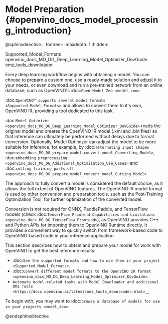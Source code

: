 # Model Preparation {#openvino_docs_model_processing_introduction}

@sphinxdirective
.. toctree::
   :maxdepth: 1
   :hidden:

   Supported_Model_Formats
   openvino_docs_MO_DG_Deep_Learning_Model_Optimizer_DevGuide
   omz_tools_downloader


Every deep learning workflow begins with obtaining a model. You can choose to prepare a custom one, use a ready-made solution and adjust it to your needs, or even download and run a pre-trained network from an online database, such as OpenVINO's :doc:`Open Model Zoo <model_zoo>`.

:doc:`OpenVINO™ supports several model formats <Supported_Model_Formats>` and allows to convert them to it's own, OpenVINO IR, providing a tool dedicated to this task.

:doc:`Model Optimizer <openvino_docs_MO_DG_Deep_Learning_Model_Optimizer_DevGuide>` reads the original model and creates the OpenVINO IR model (.xml and .bin files) so that inference can ultimately be performed without delays due to format conversion. Optionally, Model Optimizer can adjust the model to be more suitable for inference, for example, by :doc:`alternating input shapes <openvino_docs_MO_DG_prepare_model_convert_model_Converting_Model>`, :doc:`embedding preprocessing <openvino_docs_MO_DG_Additional_Optimization_Use_Cases>` and :doc:`cutting training parts off <openvino_docs_MO_DG_prepare_model_convert_model_Cutting_Model>`.

The approach to fully convert a model is considered the default choice, as it allows the full extent of OpenVINO features. The OpenVINO IR model format is used by other conversion and preparation tools, such as the Post-Training Optimization Tool, for further optimization of the converted model.

Conversion is not required for ONNX, PaddlePaddle, and TensorFlow models (check :doc:`TensorFlow Frontend Capabilities and Limitations <openvino_docs_MO_DG_TensorFlow_Frontend>`), as OpenVINO provides C++ and Python APIs for importing them to OpenVINO Runtime directly. It provides a convenient way to quickly switch from framework-based code to OpenVINO-based code in your inference application.

This section describes how to obtain and prepare your model for work with OpenVINO to get the best inference results:
* :doc:`See the supported formats and how to use them in your project <Supported_Model_Formats>`.
* :doc:`Convert different model formats to the OpenVINO IR format <openvino_docs_MO_DG_Deep_Learning_Model_Optimizer_DevGuide>`.
* `Automate model-related tasks with Model Downloader and additional OMZ Tools <https://docs.openvino.ai/latest/omz_tools_downloader.html>`__

To begin with, you may want to :doc:`browse a database of models for use in your projects <model_zoo>`.

@endsphinxdirective
